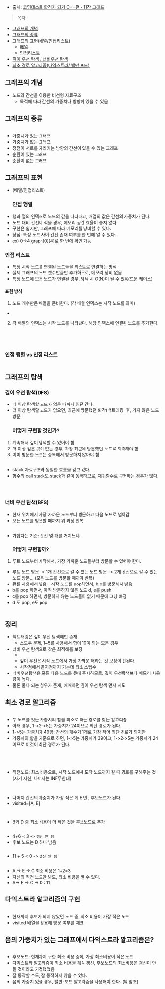 <ul>
<li>출처: <a href="https://www.inflearn.com/course/cpp-%EC%BD%94%EB%94%A9%ED%85%8C%EC%8A%A4%ED%8A%B8-%ED%95%A9%EA%B2%A9/dashboard">코딩테스트 합격자 되기 C++편 - 11장 그래프</a></li>
</ul>
<blockquote>
<p>목차</p>
</blockquote>
<ul>
<li><a href="https://api.velog.io/rss/@greendev#%EA%B7%B8%EB%9E%98%ED%94%84%EC%9D%98-%EA%B0%9C%EB%85%90">그래프의 개념</a></li>
<li><a href="https://api.velog.io/rss/@greendev#%EA%B7%B8%EB%9E%98%ED%94%84%EC%9D%98-%EC%A2%85%EB%A5%98">그래프의 종류</a></li>
<li><a href="https://api.velog.io/rss/@greendev#%EA%B7%B8%EB%9E%98%ED%94%84%EC%9D%98-%ED%91%9C%ED%98%84">그래프의 표현(배열/인접리스트)</a><ul>
<li><a href="https://api.velog.io/rss/@greendev#%EC%9D%B8%EC%A0%91-%ED%96%89%EB%A0%AC">배열</a></li>
<li><a href="https://api.velog.io/rss/@greendev#%EC%9D%B8%EC%A0%91-%EB%A6%AC%EC%8A%A4%ED%8A%B8">인접리스트</a></li>
</ul>
</li>
<li><a href="https://api.velog.io/rss/@greendev#%EA%B7%B8%EB%9E%98%ED%94%84%EC%9D%98-%ED%83%90%EC%83%89">깊이 우선 탐색 / 너비우선 탐색</a></li>
<li><a href="https://api.velog.io/rss/@greendev#%EC%B5%9C%EC%86%8C-%EA%B2%BD%EB%A1%9C-%EC%95%8C%EA%B3%A0%EB%A6%AC%EC%A6%98">최소 경로 알고리즘(다익스트라/ 밸만 포드)</a></li>
</ul>
<h2 id="그래프의-개념">그래프의 개념</h2>
<ul>
<li>노드와 간선을 이용한 비선형 자료구조<ul>
<li>목적에 따라 간선의 가중치나 방향이 있을 수 있음</li>
</ul>
</li>
</ul>
<h2 id="그래프의-종류">그래프의 종류</h2>
<p><img alt="" src="https://velog.velcdn.com/images/greendev/post/8ad46fe2-0b08-4e21-b64c-ee9b5e85f59b/image.png" /></p>
<ul>
<li>가중치가 있는 그래프</li>
<li>가중치가 없는 그래프</li>
<li>정점이 서로를 가리키는 방향의 간선이 있을 수 있는 그래프</li>
<li>순환이 있는 그래프</li>
<li>순환이 없는 그래프</li>
</ul>
<h2 id="그래프의-표현">그래프의 표현</h2>
<ul>
<li>(배열/인접리스트)<h3 id="인접-행렬">인접 행렬</h3>
</li>
<li>행과 열의 인덱스로 노드의 값을 나타내고, 배열의 값은 간선의 가중치가 된다.</li>
<li>노드 대비 간선이 적을 경우, 메모리 공간 효율이 좋지 않다.
<img alt="" src="https://velog.velcdn.com/images/greendev/post/7a4efd6b-99bb-4fed-b418-9ada9539df38/image.png" /></li>
<li>구현은 쉽지만, 그래프에 따라 메모리를 낭비할 수 있다.</li>
<li>장점: 특정 노드 사이 간선 존재 여부를 한 번에 알 수 있다.</li>
<li>ex) 0-&gt;4 graph[0][4]로 한 번에 확인 가능</li>
</ul>
<h3 id="인접-리스트">인접 리스트</h3>
<ul>
<li>특정 시작 노드를 연결된 노드들을 리스트로 연결하는 방식</li>
<li>실제 그래프의 노드 갯수만큼만 추가하므로, 메모리 낭비 없음</li>
<li>특정 노드에 모든 노드가 연결된 경우, 탐색 시 O(N)이 될 수 있음(드문 케이스)</li>
</ul>
<h4 id="표현-방식">표현 방식</h4>
<ol>
<li>노드 개수만큼 배열을 준비한다. (각 배열 인덱스는 시작 노드를 의미)</li>
</ol>
<ul>
<li><img alt="" src="https://velog.velcdn.com/images/greendev/post/0105f93d-e6b5-44be-a0ee-278e160c3335/image.png" /></li>
</ul>
<ol start="2">
<li>각 배열의 인덱스는 시작 노드를 나타낸다. 해당 인덱스에 연결된 노드를 추가한다.</li>
</ol>
<p><img alt="" src="https://velog.velcdn.com/images/greendev/post/c12d87ea-1776-4ce7-b70e-959ebf9d7e29/image.png" /></p>
<p><img alt="" src="https://velog.velcdn.com/images/greendev/post/84033d2d-38aa-4dcf-b9b8-210699c87011/image.png" /></p>
<p><img alt="" src="https://velog.velcdn.com/images/greendev/post/ea3a3d84-df15-47bf-8d81-b8a53bc3c09e/image.png" /></p>
<p><img alt="" src="https://velog.velcdn.com/images/greendev/post/0d8d4663-7e3a-41f6-aa1c-d26d9ce27b71/image.png" /></p>
<h3 id="인접-행렬-vs-인접-리스트">인접 행렬 vs 인접 리스트</h3>
<p><img alt="" src="https://velog.velcdn.com/images/greendev/post/22857f89-fc01-4c45-9654-21878bff3dec/image.png" /></p>
<h2 id="그래프의-탐색">그래프의 탐색</h2>
<h3 id="깊이-우선-탐색dfs">깊이 우선 탐색(DFS)</h3>
<ul>
<li>더 이상 탐색할 노드가 없을 때까지 일단 간다.</li>
<li>더 이상 탐색할 노드가 없으면, 최근에 방문했던 퇴각(백트래킹) 후, 가지 않은 노드 방문
<img alt="" src="https://velog.velcdn.com/images/greendev/post/8f1928fa-6aa2-4ec0-9a46-c7f1b07eead3/image.png" />
<img alt="" src="https://velog.velcdn.com/images/greendev/post/074eb41f-53a8-490e-b8c2-909b85a63316/image.png" />
<img alt="" src="https://velog.velcdn.com/images/greendev/post/7b88c83c-6b31-46ab-bbad-e63178204a6b/image.png" />
<img alt="" src="https://velog.velcdn.com/images/greendev/post/66b6b468-1c64-41ab-b767-080b55694184/image.png" /><h3 id="어떻게-구현할-것인가">어떻게 구현할 것인가?</h3>
</li>
</ul>
<ol>
<li>계속해서 깊이 탐색할 수 있어야 함</li>
<li>더 이상 깊은 곳이 없는 경우, 가장 최근에 방문했던 노드로 퇴각해야 함</li>
<li>이미 방문한 노드는 중복해서 방문하지 않아야 함</li>
</ol>
<p><img alt="" src="https://velog.velcdn.com/images/greendev/post/4e0ed827-2af2-46b1-8a4e-31da2414a5dc/image.png" /></p>
<ul>
<li>stack 자료구조와 동일한 흐름을 갖고 있다.</li>
<li>함수의 call stack도 stack과 같이 동작하므로, 재귀함수로 구현하는 경우가 많다.</li>
</ul>
<p><img alt="" src="https://velog.velcdn.com/images/greendev/post/ce854e98-cffd-48a1-8cd4-afab58eec426/image.png" /></p>
<p><img alt="" src="https://velog.velcdn.com/images/greendev/post/c1864058-9372-42b0-bd9e-4933a5e48888/image.png" /></p>
<p><img alt="" src="https://velog.velcdn.com/images/greendev/post/5ee58e85-f235-486c-a59f-5c53b28b9a7f/image.png" /></p>
<h3 id="너비-우선-탐색bfs">너비 우선 탐색(BFS)</h3>
<ul>
<li>현재 위치에서 가장 가까운 노드부터 방문하고 다음 노드로 넘어감</li>
<li>모든 노드를 방문할 때까지 위 과정 반복</li>
</ul>
<p><img alt="" src="https://velog.velcdn.com/images/greendev/post/06f45b73-c8af-4f64-80fa-5a29876aae70/image.png" /></p>
<ul>
<li>가깝다는 기준: 간선 몇 개를 거치느냐 
<img alt="" src="https://velog.velcdn.com/images/greendev/post/f21a8897-beeb-438b-afe2-47529a5887fd/image.png" />
<img alt="" src="https://velog.velcdn.com/images/greendev/post/2c850fa1-daa3-4e45-8b17-542a6a009c0b/image.png" /><h3 id="어떻게-구현할까">어떻게 구현할까?</h3>
</li>
</ul>
<ol>
<li>루트 노드부터 시작해서, 가장 가까운 노드들부터 방문할 수 있어야 한다.</li>
</ol>
<ul>
<li>루트 노드 방문 -&gt; 1개 간선으로 갈 수 있는 노드 방문 -&gt; 2개 간선으로 갈 수 있는 노드 방문... (모든 노드를 방문할 때까지 반복)</li>
<li>큐를 사용해서 넣음 - 시작 노드를 pop하면서, b,c를 방문해서 넣음 </li>
<li>b를 pop 하면서, 아직 방문하지 않은 노드 d, e를 push</li>
<li>c를 pop 하면서, 방문하지 않는 노드들이 없기 때문에 그냥 빠짐</li>
<li>d 도 pop, e도 pop</li>
</ul>
<p><img alt="" src="https://velog.velcdn.com/images/greendev/post/75f23721-6103-4c0c-a3e6-7cd6e6f9cf66/image.png" /></p>
<h2 id="정리">정리</h2>
<ul>
<li>백트래킹은 깊이 우선 탐색에만 존재<ul>
<li>스도쿠 문제, 1~5를 사용해서 합이 10이 되는 모든 경우</li>
</ul>
</li>
<li>너비 우선 탐색으로 찾은 최적해를 보장<ul>
<li><img alt="" src="https://velog.velcdn.com/images/greendev/post/3be841a3-b9f0-440d-a3e2-1059c2c838c7/image.png" /></li>
<li>깊이 우선은 시작 노드에서 가장 가까운 해라는 것 보장이 안된다.</li>
<li>시작점에서 끝지점까지 가는데 최소 스텝수</li>
</ul>
</li>
<li>너비우선탐색은 모든 다음 노드를 큐에 푸시하므로, 깊이 우선탐색보다 메모리 사용량이 높다.</li>
<li>물론 둘다 되는 경우가 존재, 애매하면 깊이 우선 탐색 먼저 시도</li>
</ul>
<h2 id="최소-경로-알고리즘">최소 경로 알고리즘</h2>
<p><img alt="" src="https://velog.velcdn.com/images/greendev/post/542eb443-53ee-479e-b09e-cae4bb40bd3a/image.png" /></p>
<ul>
<li>두 노드를 잇는 가중치의 합을 최소로 하는 경로를 찾는 알고리즘</li>
<li>아래 경우, 1-&gt;2-&gt;5는 가중치가 24이므로 최단 경로가 된다.</li>
<li>1-&gt;5는 가중치가 49임: 간선의 개수가 1개로 가장 적어 최단 경로가 되지만</li>
<li>가중치의 합을 기준으로 하면, 1-&gt;5는 가중치가 39이고, 1-&gt;2-&gt;5는 가중치가 24이므로 이것이 최단 경로가 된다.</li>
</ul>
<p><img alt="" src="https://velog.velcdn.com/images/greendev/post/9124461b-e8b2-4490-854c-5e8fb1645d01/image.png" /></p>
<p><img alt="" src="https://velog.velcdn.com/images/greendev/post/4038fa2e-8f24-43dc-8e8f-9b262216d9de/image.png" /></p>
<p><img alt="" src="https://velog.velcdn.com/images/greendev/post/878679e6-59bd-431e-9fb0-0b8f3ac0bfbc/image.png" /></p>
<p><img alt="" src="https://velog.velcdn.com/images/greendev/post/ac779362-3fba-4857-af24-f65a25887dcb/image.png" /></p>
<ul>
<li>직전노드: 최소 비용으로, 시작 노드에서 도착 노드까지 갈 때 경로를 구해주는 것(자기 자신, 나머지는 INF무한대)</li>
</ul>
<p><img alt="" src="https://velog.velcdn.com/images/greendev/post/4d332a90-09d4-4fcd-ada1-067d1c612208/image.png" /></p>
<p><img alt="" src="https://velog.velcdn.com/images/greendev/post/552452ae-0742-4eda-8872-9aaaaba91cd4/image.png" /></p>
<ul>
<li>나머지 간선의 가중치가 가장 적은 게 E 면 , 후보노드가 된다. </li>
<li>visited=[A, E]</li>
</ul>
<p><img alt="" src="https://velog.velcdn.com/images/greendev/post/5da640f6-953a-468f-82c2-b0c91eadd7bd/image.png" /></p>
<p><img alt="" src="https://velog.velcdn.com/images/greendev/post/7bea7c21-2ccb-43b3-ba92-7f8db684ecfc/image.png" /></p>
<ul>
<li>B와 D 중 최소 비용이 더 작은 것을 후보노드로 추가</li>
</ul>
<p><img alt="" src="https://velog.velcdn.com/images/greendev/post/cb4eb3ef-a500-4cc8-8c0e-366170daa16b/image.png" /></p>
<ul>
<li>4+6 &lt; 3 -&gt; <code>갱신 안 됨</code></li>
<li>후보 노드는 D 하나 남음</li>
</ul>
<p><img alt="" src="https://velog.velcdn.com/images/greendev/post/5ade6ba0-432e-4674-b436-b10608af490a/image.png" /></p>
<ul>
<li>11 + 5 &lt; 0 -&gt; <code>갱신 안 됨</code></li>
</ul>
<p><img alt="" src="https://velog.velcdn.com/images/greendev/post/f9cfbd65-679e-4395-9d19-31b884ad90c2/image.png" /></p>
<ul>
<li>A -&gt; E -&gt; C 최소 비용은 1+2=3</li>
<li>자신의 직전 노드만 봐도, 최소 비용을 알 수 있다.
<img alt="" src="https://velog.velcdn.com/images/greendev/post/bf5915ca-6439-4dae-a37b-ed818ed670a0/image.png" /></li>
<li>A-&gt; E -&gt; C -&gt; D : 11</li>
</ul>
<h2 id="다익스트라-알고리즘의-구현">다익스트라 알고리즘의 구현</h2>
<p><img alt="" src="https://velog.velcdn.com/images/greendev/post/a34da8a0-786e-4385-89c3-9a80c4f56638/image.png" /></p>
<ul>
<li>현재까지 후보가 되지 않았던 노드 중, 최소 비용이 가장 적은 노드</li>
<li>visited 배열을 활용해 방문 여부를 체크 </li>
</ul>
<h2 id="음의-가중치가-있는-그래프에서-다익스트라-알고리즘은">음의 가중치가 있는 그래프에서 다익스트라 알고리즘은?</h2>
<p><img alt="" src="https://velog.velcdn.com/images/greendev/post/33af5a4d-6914-49a6-a458-b5a82ef94c77/image.png" /></p>
<ul>
<li>후보노드: 현재까지 구한 최소 비용 중에, 가장 최소비용이 적은 노드</li>
<li>다익스트라 알고리즘이 최소 비용을 계속 갱신, 후보노드의 최소비용은 갱신이 안 될 것이라고 가정했었음</li>
<li>잘 동작할 수도, 잘 동작하지 않을 수 있다.</li>
<li>음의 가중치 있을 경우, 밸만-포드 알고리즘을 사용해야 한다. (책 참조)</li>
</ul>